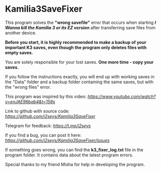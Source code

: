 # Kamilia3SaveFixer

This program solves the **"wrong savefile"** error that occurs when starting ***I Wanna kill the Kamilia 3 or its EZ version*** after transferring save files from another device.

**Before you start, it is highly recommended to make a backup of your important K3 saves, even though the program only deletes files with empty saves.**

You are solely responsible for your lost saves. **One more time - copy your saves.**

If you follow the instructions exactly, you will end up with working saves in the "Data" folder and a backup folder containing the same saves, but with the "wrong files" error.

This program was inspired by this video: *https://www.youtube.com/watch?v=enJAE96bab4&t=158s*

Link to github with source code: *https://github.com/i2seys/Kamilia3SaveFixer*

Telegram for feedback: *https://t.me/i2seys*

If you find a bug, you can post it here: *https://github.com/i2seys/Kamilia3SaveFixer/issues*

If something goes wrong, you can find the **k3_fixer_log.txt** file in the program folder. It contains data about the latest program errors.

Special thanks to my friend Misha for help in developing the program.
